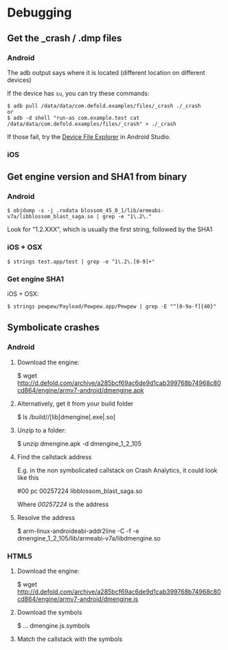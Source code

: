 


# Debugging

## Get the _crash / .dmp files

### Android

The adb output says where it is located (different location on different devices)

If the device has `su`, you can try these commands:

	$ adb pull /data/data/com.defold.examples/files/_crash ./_crash
	or
	$ adb -d shell "run-as com.example.test cat /data/data/com.defold.examples/files/_crash" > ./_crash

If those fail, try the [Device File Explorer](https://developer.android.com/studio/debug/device-file-explorer) in Android Studio.


### iOS

## Get engine version and SHA1 from binary

### Android

	$ objdump -s -j .rodata blossom_45_0_1/lib/armeabi-v7a/libblossom_blast_saga.so | grep -e "1\.2\."

Look for "1.2.XXX", which is usually the first string, followed by the SHA1

### iOS + OSX

    $ strings test.app/test | grep -e "1\.2\.[0-9]+"


### Get engine SHA1

iOS + OSX:

    $ strings pewpew/Payload/Pewpew.app/Pewpew | grep -E "^[0-9a-f]{40}"


## Symbolicate crashes


### Android

1. Download the engine:

	$ wget http://d.defold.com/archive/a285bcf69ac6de9d1cab399768b74968c80cd864/engine/armv7-android/dmengine.apk

1. Alternatively, get it from your build folder

	$ ls <project>/build/<platform>/[lib]dmengine[.exe|.so]

1. Unzip to a folder:

	$ unzip dmengine.apk -d dmengine_1_2_105

1. Find the callstack address

	E.g. in the non symbolicated callstack on Crash Analytics, it could look like this

	#00 pc 00257224 libblossom_blast_saga.so

	Where *00257224* is the address

1. Resolve the address

    $ arm-linux-androideabi-addr2line -C -f -e dmengine_1_2_105/lib/armeabi-v7a/libdmengine.so <address>



### HTML5

1. Download the engine:

	$ wget http://d.defold.com/archive/a285bcf69ac6de9d1cab399768b74968c80cd864/engine/armv7-android/dmengine.js

1. Download the symbols

	$ ... dmengine.js.symbols

1. Match the callstack with the symbols

